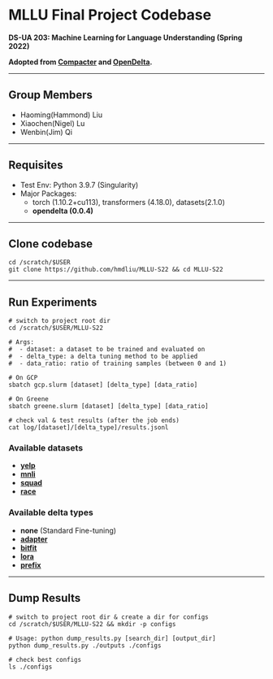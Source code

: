 # MLLU Final Project Codebase

**DS-UA 203: Machine Learning for Language Understanding (Spring 2022)**

**Adopted from [Compacter](https://github.com/rabeehk/compacter) and [OpenDelta](https://github.com/thunlp/OpenDelta).**

---

## Group Members
- Haoming(Hammond) Liu
- Xiaochen(Nigel) Lu
- Wenbin(Jim) Qi

---

## Requisites
- Test Env: Python 3.9.7 (Singularity)
- Major Packages:
    - torch (1.10.2+cu113), transformers (4.18.0), datasets(2.1.0)
    - **opendelta (0.0.4)**

---

## Clone codebase
```
cd /scratch/$USER
git clone https://github.com/hmdliu/MLLU-S22 && cd MLLU-S22
```

---

## Run Experiments
```
# switch to project root dir
cd /scratch/$USER/MLLU-S22

# Args:
#  - dataset: a dataset to be trained and evaluated on
#  - delta_type: a delta tuning method to be applied
#  - data_ratio: ratio of training samples (between 0 and 1)

# On GCP
sbatch gcp.slurm [dataset] [delta_type] [data_ratio]

# On Greene
sbatch greene.slurm [dataset] [delta_type] [data_ratio]

# check val & test results (after the job ends)
cat log/[dataset]/[delta_type]/results.jsonl
```
### Available datasets
- [**yelp**](https://huggingface.co/datasets/yelp_polarity)
- [**mnli**](https://huggingface.co/datasets/multi_nli)
- [**squad**](https://huggingface.co/datasets/squad)
- [**race**](https://huggingface.co/datasets/race)

### Available delta types
- **none** (Standard Fine-tuning)
- [**adapter**](https://arxiv.org/abs/1902.00751)
- [**bitfit**](https://arxiv.org/abs/2106.10199)
- [**lora**](https://arxiv.org/abs/2106.09685)
- [**prefix**](https://arxiv.org/abs/2101.00190)

---

## Dump Results
```
# switch to project root dir & create a dir for configs
cd /scratch/$USER/MLLU-S22 && mkdir -p configs

# Usage: python dump_results.py [search_dir] [output_dir]
python dump_results.py ./outputs ./configs

# check best configs
ls ./configs
```

